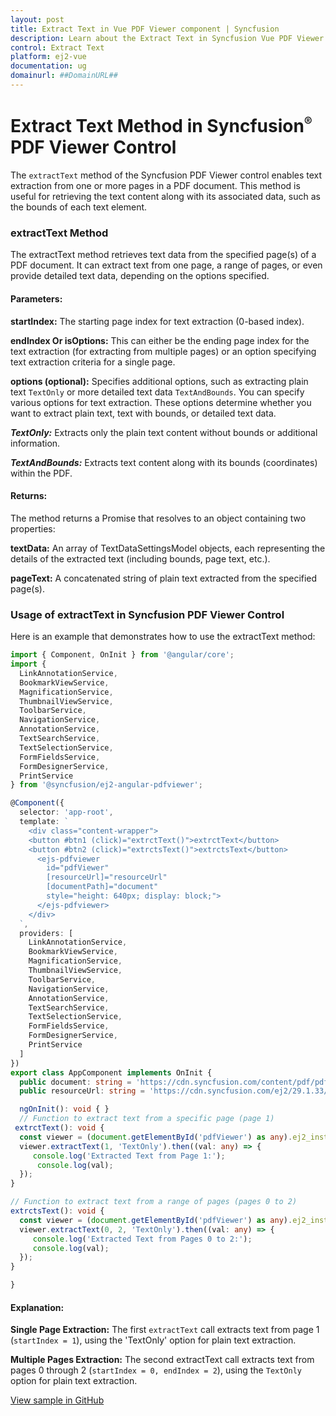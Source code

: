 ```yaml
---
layout: post
title: Extract Text in Vue PDF Viewer component | Syncfusion
description: Learn about the Extract Text in Syncfusion Vue PDF Viewer component of Syncfusion Essential JS 2 and more.
control: Extract Text
platform: ej2-vue
documentation: ug
domainurl: ##DomainURL##
---
```


# Extract Text Method in Syncfusion<sup style="font-size:70%">&reg;</sup> PDF Viewer Control

The `extractText` method of the Syncfusion PDF Viewer control enables text extraction from one or more pages in a PDF document. This method is useful for retrieving the text content along with its associated data, such as the bounds of each text element.

### extractText Method
The extractText method retrieves text data from the specified page(s) of a PDF document. It can extract text from one page, a range of pages, or even provide detailed text data, depending on the options specified.

#### Parameters:
**startIndex:** The starting page index for text extraction (0-based index).

**endIndex Or isOptions:** This can either be the ending page index for the text extraction (for extracting from multiple pages) or an option specifying text extraction criteria for a single page.

**options (optional):** Specifies additional options, such as extracting plain text `TextOnly` or more detailed text data `TextAndBounds`. You can specify various options for text extraction. These options determine whether you want to extract plain text, text with bounds, or detailed text data.

***TextOnly:*** Extracts only the plain text content without bounds or additional information.

***TextAndBounds:*** Extracts text content along with its bounds (coordinates) within the PDF.

#### Returns:
The method returns a Promise that resolves to an object containing two properties:

**textData:** An array of TextDataSettingsModel objects, each representing the details of the extracted text (including bounds, page text, etc.).

**pageText:** A concatenated string of plain text extracted from the specified page(s).

### Usage of extractText in Syncfusion PDF Viewer Control
Here is an example that demonstrates how to use the extractText method:

```ts
import { Component, OnInit } from '@angular/core';
import {
  LinkAnnotationService,
  BookmarkViewService,
  MagnificationService,
  ThumbnailViewService,
  ToolbarService,
  NavigationService,
  AnnotationService,
  TextSearchService,
  TextSelectionService,
  FormFieldsService,
  FormDesignerService,
  PrintService
} from '@syncfusion/ej2-angular-pdfviewer';

@Component({
  selector: 'app-root',
  template: `
    <div class="content-wrapper">
    <button #btn1 (click)="extrctText()">extrctText</button>
    <button #btn2 (click)="extrctsText()">extrctsText</button>
      <ejs-pdfviewer 
        id="pdfViewer"
        [resourceUrl]="resourceUrl"
        [documentPath]="document"
        style="height: 640px; display: block;">
      </ejs-pdfviewer>
    </div>
  `,
  providers: [
    LinkAnnotationService,
    BookmarkViewService,
    MagnificationService,
    ThumbnailViewService,
    ToolbarService,
    NavigationService,
    AnnotationService,
    TextSearchService,
    TextSelectionService,
    FormFieldsService,
    FormDesignerService,
    PrintService
  ]
})
export class AppComponent implements OnInit {
  public document: string = 'https://cdn.syncfusion.com/content/pdf/pdf-succinctly.pdf';
  public resourceUrl: string = 'https://cdn.syncfusion.com/ej2/29.1.33/dist/ej2-pdfviewer-lib';

  ngOnInit(): void { }
  // Function to extract text from a specific page (page 1)
 extrctText(): void {   
  const viewer = (document.getElementById('pdfViewer') as any).ej2_instances[0];
  viewer.extractText(1, 'TextOnly').then((val: any) => {
     console.log('Extracted Text from Page 1:');
      console.log(val);
  });
}

// Function to extract text from a range of pages (pages 0 to 2)
extrctsText(): void {    
  const viewer = (document.getElementById('pdfViewer') as any).ej2_instances[0];
  viewer.extractText(0, 2, 'TextOnly').then((val: any) => {
     console.log('Extracted Text from Pages 0 to 2:');
     console.log(val);
  });
}

}
```

#### Explanation:
**Single Page Extraction:** The first `extractText` call extracts text from page 1 (`startIndex = 1`), using the 'TextOnly' option for plain text extraction.

**Multiple Pages Extraction:** The second extractText call extracts text from pages 0 through 2 (`startIndex = 0, endIndex = 2`), using the `TextOnly` option for plain text extraction.

[View sample in GitHub](https://github.com/SyncfusionExamples/angular-pdf-viewer-examples/tree/master/How%20to)